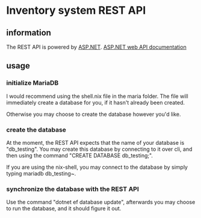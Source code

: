 # Inventory system REST API

## information

The REST API is powered by [ASP.NET](https://dotnet.microsoft.com/en-us/apps/aspnet "Micosoft ASP.NET website").
[ASP.NET web API documentation](https://learn.microsoft.com/en-us/aspnet/core/web-api/?WT.mc_id=dotnet-35129-website&view=aspnetcore-6.0 "Microsoft ASP.NET documentation")


## usage

### initialize MariaDB

I would recommend using the shell.nix file in the maria folder.
The file will immediately create a database for you, if it hasn't already been created.

Otherwise you may choose to create the database however you'd like.

### create the database

At the moment, the REST API expects that the name of your database is "db_testing".
You may create this database by connecting to it over cli, and then using the command "CREATE DATABASE db_testing;".

If you are using the nix-shell, you may connect to the database by simply typing mariadb db_testing~.

### synchronize the database with the REST API

Use the command "dotnet ef database update", afterwards you may choose to run the database, and it should figure it out.

